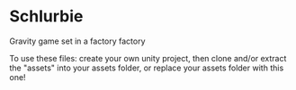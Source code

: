 # Schlurbie
Gravity game set in a factory factory

To use these files: create your own unity project, then clone and/or extract the "assets" into your assets folder, 
or replace your assets folder with this one!
